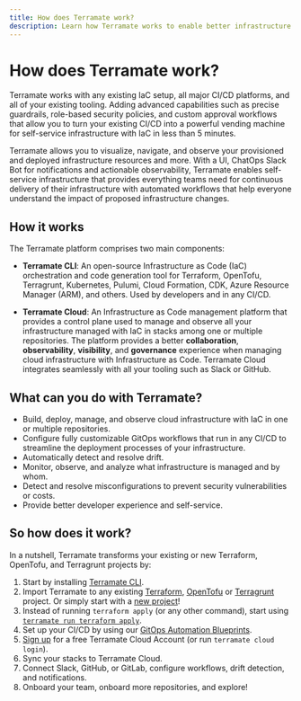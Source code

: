 ```yaml
---
title: How does Terramate work?
description: Learn how Terramate works to enable better infrastructure as code management by integrating with any existing IaC setup, all major CI/CD platforms and all of your existing tooling.
---
```


# How does Terramate work?

Terramate works with any existing IaC setup, all major CI/CD platforms, and all of your existing tooling. Adding advanced
capabilities such as precise guardrails, role-based security policies, and custom approval workflows that allow you to turn
your existing CI/CD into a powerful vending machine for self-service infrastructure with IaC in less than 5 minutes.

Terramate allows you to visualize, navigate, and observe your provisioned and deployed infrastructure resources and more.
With a UI, ChatOps Slack Bot for notifications and actionable observability, Terramate enables self-service infrastructure
that provides everything teams need for continuous delivery of their infrastructure with automated workflows that help
everyone understand the impact of proposed infrastructure changes.

## How it works

The Terramate platform comprises two main components:

- **Terramate CLI**: An open-source Infrastructure as Code (IaC) orchestration and code generation tool for Terraform,
  OpenTofu, Terragrunt, Kubernetes, Pulumi, Cloud Formation, CDK, Azure Resource Manager (ARM), and others. Used by
  developers and in any CI/CD.

- **Terramate Cloud**: An Infrastructure as Code management platform that provides a control plane used to manage and observe
  all your infrastructure managed with IaC in stacks among one or multiple repositories. The platform provides a better
  **collaboration**, **observability**, **visibility**, and **governance** experience when managing cloud infrastructure
  with Infrastructure as Code. Terramate Cloud integrates seamlessly with all your tooling such as Slack or GitHub.

## What can you do with Terramate?

- Build, deploy, manage, and observe cloud infrastructure with IaC in one or multiple repositories.
- Configure fully customizable GitOps workflows that run in any CI/CD to streamline the deployment processes of your infrastructure.
- Automatically detect and resolve drift.
- Monitor, observe, and analyze what infrastructure is managed and by whom.
- Detect and resolve misconfigurations to prevent security vulnerabilities or costs.
- Provide better developer experience and self-service.

## So how does it work?

In a nutshell, Terramate transforms your existing or new Terraform, OpenTofu, and Terragrunt projects by:

1. Start by installing [Terramate CLI](https://github.com/terramate-io/terramate).
2. Import Terramate to any existing [Terraform](./cli/on-boarding/terraform.md), [OpenTofu](./cli/on-boarding/opentofu.md)
  or [Terragrunt](./cli/on-boarding/terragrunt.md) project. Or simply start with a [new project](./cli/getting-started/index.md)!
3. Instead of running `terraform apply` (or any other command), start using [`terramate run terraform apply`](./cli/cmdline/run.md).
4. Set up your CI/CD by using our [GitOps Automation Blueprints](./cli/automation/index.md).
5. [Sign up](https://cloud.terramate.io) for a free Terramate Cloud Account (or run `terramate cloud login`).
6. Sync your stacks to Terramate Cloud.
7. Connect Slack, GitHub, or GitLab, configure workflows, drift detection, and notifications.
8. Onboard your team, onboard more repositories, and explore!
